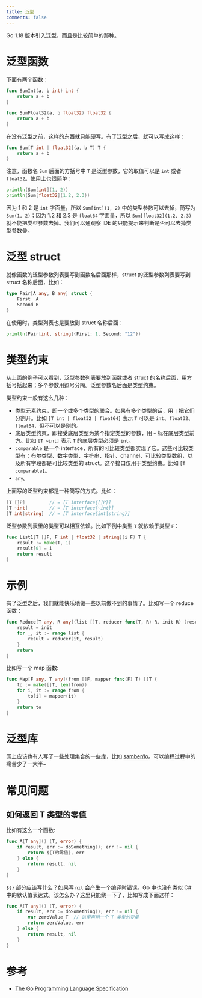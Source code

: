 ```yaml
---
title: 泛型
comments: false
---
```


Go 1.18 版本引入泛型，而且是比较简单的那种。

# 泛型函数

下面有两个函数：

```go
func SumInt(a, b int) int {
	return a + b
}

func SumFloat32(a, b float32) float32 {
	return a + b
}
```

在没有泛型之前，这样的东西就只能硬写。有了泛型之后，就可以写成这样：

```go
func Sum[T int | float32](a, b T) T {
	return a + b
}
```

注意，函数名 `Sum` 后面的方括号中 `T` 是泛型参数，它的取值可以是 `int` 或者 `float32`。使用上也很简单：

```go
println(Sum[int](1, 2))
println(Sum[float32](1.2, 2.3))
```

因为 1 和 2 是 `int` 字面量，所以 `Sum[int](1, 2)` 中的类型参数可以去掉，简写为 `Sum(1, 2)`；因为 1.2 和 2.3 是 `float64` 字面量，所以 `Sum[float32](1.2, 2.3)` 就不能把类型参数去掉。我们可以通观察 IDE 的只能提示来判断是否可以去掉类型参数😁。

# 泛型 struct

就像函数的泛型参数列表要写到函数名后面那样，struct 的泛型参数列表要写到 struct 名称后面，比如：

```go
type Pair[A any, B any] struct {
	First  A
	Second B
}
```

在使用时，类型列表也是要放到 struct 名称后面：

```go
println(Pair[int, string]{First: 1, Second: "12"})
```

# 类型约束

从上面的例子可以看到，泛型参数列表要放到函数或者 struct 的名称后面，用方括号括起来；多个参数用逗号分隔。泛型参数名后面是类型约束。

类型约束一般有这么几种：

* 类型元素约束，即一个或多个类型的联合。如果有多个类型的话，用 `|` 把它们分割开。比如 `[T int | float32 | float64]` 表示 `T` 可以是 `int`、`float32`、`float64`，但不可以是别的。
* 底层类型约束，即接受底层类型为某个指定类型的参数，用 `~` 标在底层类型前方。比如 `[T ~int]` 表示 `T` 的底层类型必须是 `int`。
* `comparable` 是一个 interface，所有的可比较类型都实现了它。这些可比较类型有：布尔类型、数字类型、字符串、指针、channel、可比较类型数组，以及所有字段都是可比较类型的 struct。这个接口仅用于类型约束。比如 `[T comparable]`。
* `any`。

上面写的泛型约束都是一种简写的方式。比如：

```go
[T []P]         // = [T interface{[]P}]
[T ~int]        // = [T interface{~int}]
[T int|string]  // = [T interface{int|string}]
```

泛型参数列表里的类型可以相互依赖。比如下例中类型 `T` 就依赖于类型 `F`：

```go
func List1[T []F, F int | float32 | string](i F) T {
	result := make(T, 1)
	result[0] = i
	return result
}
```

# 示例

有了泛型之后，我们就能快乐地做一些以前做不到的事情了。比如写一个 reduce 函数：

```go
func Reduce[T any, R any](list []T, reducer func(T, R) R, init R) (result R) {
	result = init
	for _, it := range list {
		result = reducer(it, result)
	}
	return
}
```

比如写一个 map 函数:

```go
func Map[F any, T any](from []F, mapper func(F) T) []T {
	to := make([]T, len(from))
	for i, it := range from {
		to[i] = mapper(it)
	}
	return to
}
```

# 泛型库

网上应该也有人写了一些处理集合的一些库，比如 [samber/lo](https://github.com/samber/lo)。可以编程过程中的痛苦少了一大半~

# 常见问题

## 如何返回 T 类型的零值

比如有这么一个函数:

```go
func A[T any]() (T, error) {
	if result, err := doSomething(); err != nil {
		return ${T的零值}, err
	} else {
		return result, nil
	}
}
```

`${}` 部分应该写什么？如果写 `nil` 会产生一个编译时错误。Go 中也没有类似 C# 中的默认值表达式。该怎么办？这里只能绕一下了，比如写成下面这样：

```go
func A[T any]() (T, error) {
	if result, err := doSomething(); err != nil {
		var zeroValue T  // 这里声明一个 T 类型的变量
		return zeroValue, err
	} else {
		return result, nil
	}
}
```


# 参考

- [The Go Programming Language Specification](https://go.dev/ref/spec)